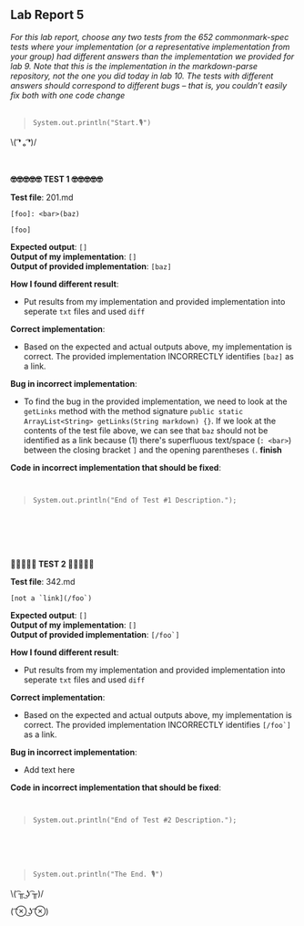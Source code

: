 ## Lab Report 5
*For this lab report, choose any two tests from the 652 commonmark-spec tests where your implementation (or a representative implementation from your group) had different answers than the implementation we provided for lab 9. Note that this is the implementation in the markdown-parse repository, not the one you did today in lab 10. The tests with different answers should correspond to different bugs – that is, you couldn’t easily fix both with one code change*    
<br/>  
>`System.out.println("Start.🎙")`    
  
\\( ͡❛ ₒ ͡❛)/ <br/><br/><br/>

   


**🤓🤓🤓🤓🤓  TEST 1  🤓🤓🤓🤓🤓**

**Test file**: 201.md      
``` 
[foo]: <bar>(baz)

[foo]
```   
**Expected output**: ```[]```   
**Output of my implementation**: ```[]```   
**Output of provided implementation**: ```[baz]```   

**How I found different result**: 
* Put results from my implementation and provided implementation into seperate `txt` files and used `diff`   

**Correct implementation**:   
* Based on the expected and actual outputs above, my implementation is correct. The provided implementation INCORRECTLY identifies ```[baz]``` as a link.  

**Bug in incorrect implementation**:   
* To find the bug in the provided implementation, we need to look at the `getLinks` method with the method signature ```public static ArrayList<String> getLinks(String markdown) {}```. If we look at the contents of the test file above, we can see that `baz` should not be identified as a link because (1) there's superfluous text/space (`: <bar>`) between the closing bracket `]` and the opening parentheses `(`. **finish**     
 
**Code in incorrect implementation that should be fixed**:   
```   
   
```  
 

>`System.out.println("End of Test #1 Description.");`  
 
<br/><br/><br/><br/>

**🚨🚨🚨🚨🚨  TEST 2  🚨🚨🚨🚨🚨**

**Test file**: 342.md      
``` 
[not a `link](/foo`)   
```   
**Expected output**: `[]`    
**Output of my implementation**: `[]`   
**Output of provided implementation**: ```[/foo`]```   

**How I found different result**: 
* Put results from my implementation and provided implementation into seperate `txt` files and used `diff`   

**Correct implementation**:   
* Based on the expected and actual outputs above, my implementation is correct. The provided implementation INCORRECTLY identifies ```[/foo`]``` as a link.  

**Bug in incorrect implementation**:   
* Add text here    
 
**Code in incorrect implementation that should be fixed**:   
```   
   
```  
 

>`System.out.println("End of Test #2 Description.");`  
 
<br/><br/><br/>

 
>`System.out.println("The End. 🎙")`    

\\( ͡╥ ͜ʖ ͡╥)/ 

( ͡⊗ ͜ʖ ͡⊗) <br/><br/>
 
<br/><br/><br/><br/>
     
 

